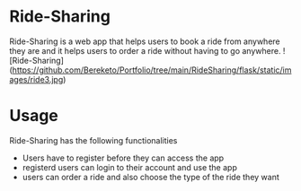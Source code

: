 # Ride-Sharing 

 Ride-Sharing is a web app that helps users to book a ride from anywhere they are and
 it helps users to order a ride without having to go anywhere.
![Ride-Sharing] (https://github.com/Bereketo/Portfolio/tree/main/RideSharing/flask/static/images/ride3.jpg)
 
# Usage
  Ride-Sharing has the following functionalities
  * Users have to register before they can access the app 
  * registerd users can login to their account and use the app
  * users can order a ride and also choose the type of the ride they want 
 
